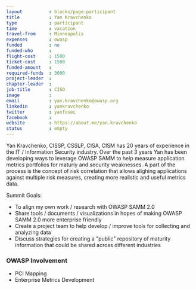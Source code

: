 ```yaml
---
layout          : blocks/page-participant
title           : Yan Kravchenko
type            : participant
time            : vacation
travel-from     : Minneapolis
expenses        : owasp
funded          : no
funded-who      :
flight-cost     : 1500
ticket-cost     : 1500
funded-amount   :
required-funds  : 3000
project-leader  :
chapter-leader  :
job-title       : CISO
image           :
email           : yan.kravchenko@owasp.org
linkedin        : yankravchenko
twitter         : yanfosec
facebook        :
website         : https://about.me/yan.kravchenko
status          : empty
---
```


Yan Kravchenko, CISSP, CSSLP, CISA, CISM has 20 years of experience in the IT / Information Security industry.  Over the past 3 years Yan has been developing ways to leverage OWASP SAMM to help measure application metrics portfolios for maturiy and security weaknesses.  A part of the process is the concept of risk correlation that allows alighing applications against multiple risk measures, creating more realistic and useful metrics data.  

Summit Goals:
* To align my own work / research with OWASP SAMM 2.0
* Share tools / documents / visualizations in hopes of making OWASP SAMM 2.0 more enterprise friendly
* Create a project team to help develop / improve tools for collecting and analyzing data
* Discuss strategies for creating a "public" repository of maturity information that could be shared across different industries

### OWASP Involvement

* PCI Mapping
* Enterprise Metrics Development

